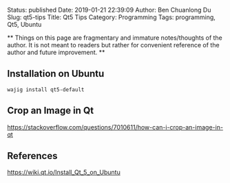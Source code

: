 Status: published
Date: 2019-01-21 22:39:09
Author: Ben Chuanlong Du
Slug: qt5-tips
Title: Qt5 Tips
Category: Programming
Tags: programming, Qt5, Ubuntu

**
Things on this page are
fragmentary and immature notes/thoughts of the author.
It is not meant to readers
but rather for convenient reference of the author and future improvement.
**

## Installation on Ubuntu

```
wajig install qt5-default
```

## Crop an Image in Qt

https://stackoverflow.com/questions/7010611/how-can-i-crop-an-image-in-qt

## References

https://wiki.qt.io/Install_Qt_5_on_Ubuntu